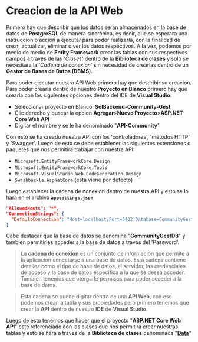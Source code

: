 # Creacion de la API Web
Primero hay que describir que los datos seran almacenados en la base de datos de **PostgreSQL** de manera sincrónica, es decir, que se esperara una instruccion o accion a ejecutar para poder realizarla, con la finalidad de crear, actualizar, eliminar o ver los datos respectivos.
A la vez, podemos por medio de medio de **Entity Framework** crear las tablas con sus respectivos campos a traves de las '*Clases*' dentro de la **Biblioteca de clases** y solo se necesitara la '*Cadena de conexion*' sin necesidad de crearlas dentro de un **Gestor de Bases de Datos (DBMS)**.

Para poder ejecutar nuestra API Web primero hay que describir su creacion. Para poder crearla dentro de nuestro **Proyecto en Blanco** primero hay que crearla con las siguientes opciones dentro del IDE de **Visual Studio**:
- Seleccionar proyecto en Blanco: **SolBackend-Community-Gest**
- Clic derecho y buscar la opcion **Agregar**>**Nuevo Proyecto**>**ASP.NET Core Web API**
- Digitar el nombre y se le ha denominado "**API-Community**"

Con esto se ha creado nuestra API con los 'controladores', 'metodos HTTP' y 'Swagger'. 
Luego de esto se debe establecer las siguientes extensiones o paquetes que nos permitira trabajar con nuestra API:
- `Microsoft.EntityFrameworkCore.Design`
- `Microsoft.EntityFrameworkCore.Tools`
- `Microsoft.VisualStudio.Web.CodeGeneration.Design`
- `Swashbuckle.AspNetCore` (esta viene por defecto)

Luego establecer la cadena de conexion dentro de nuestra API y esto se lo hara en el archivo **`appsettings.json`**:
```json
"AllowedHosts": "*",
"ConnectionStrings": {
  "DefaultConnection": "Host=localhost;Port=5432;Database=CommunityGestDB;Username=postgres;Password=2001;"
}
```

Cabe destacar que la base de datos se denomina "**CommunityGestDB**" y tambien permitirles acceder a la base de datos a traves del 'Password'.

>La **cadena de conexión** es un conjunto de información que permite a la aplicación conectarse a una base de datos. Esta cadena contiene detalles como el tipo de base de datos, el servidor, las credenciales de acceso y la base de datos específica a la que se desea acceder. Tambien tenemos que otorgarle permisos para poder acceder a la base de datos.

>Esta cadena se puede digitar dentro de una **API Web**, con eso podemos crear la tabla y sus propiedades pero primero tenemos que crear la **API** dentro de nuestro **IDE** de **Visual Studio**.

Luego de esto tenemos que hacer que el proyecto "**ASP.NET Core Web API**" este referenciado con las clases que nos permitira crear nuestras tablas y esto se hara a traves de la **Biblioteca de clases** denominada "**[Data](Creacion%20de%20la%20Biblioteca.md)**" 


